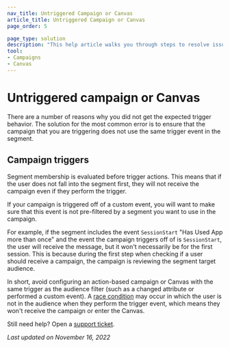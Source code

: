 ```yaml
---
nav_title: Untriggered Campaign or Canvas
article_title: Untriggered Campaign or Canvas
page_order: 5

page_type: solution
description: "This help article walks you through steps to resolve issues with campaigns or Canvases not triggering as expected."
tool: 
- Campaigns
- Canvas
---
```


# Untriggered campaign or Canvas

There are a number of reasons why you did not get the expected trigger behavior. The solution for the most common error is to ensure that the campaign that you are triggering does not use the same trigger event in the segment.

## Campaign triggers

Segment membership is evaluated before trigger actions. This means that if the user does not fall into the segment first, they will not receive the campaign even if they perform the trigger.

If your campaign is triggered off of a custom event, you will want to make sure that this event is not pre-filtered by a segment you want to use in the campaign. 

For example, if the segment includes the event `SessionStart` "Has Used App more than once" and the event the campaign triggers off of is `SessionStart`, the user will receive the message, but it won't necessarily be for the first session. This is because during the first step when checking if a user should receive a campaign, the campaign is reviewing the segment target audience. 

In short, avoid configuring an action-based campaign or Canvas with the same trigger as the audience filter (such as a changed attribute or performed a custom event). A [race condition][2] may occur in which the user is not in the audience when they perform the trigger event, which means they won't receive the campaign or enter the Canvas.  

Still need help? Open a [support ticket]({{site.baseurl}}/braze_support/).

_Last updated on November 16, 2022_

[1]: {{site.baseurl}}/user_guide/data_and_analytics/braze_currents/event_glossary/customer_behavior_events/#session-start-event/
[2]: {{site.baseurl}}/user_guide/engagement_tools/testing/race_conditions/#race-conditions/
